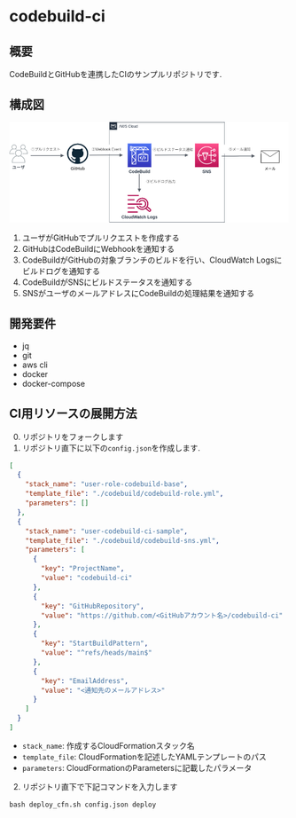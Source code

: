 # codebuild-ci
## 概要
CodeBuildとGitHubを連携したCIのサンプルリポジトリです.

## 構成図
![構成図](docs/architecture.png)
1. ユーザがGitHubでプルリクエストを作成する
2. GitHubはCodeBuildにWebhookを通知する
3. CodeBuildがGitHubの対象ブランチのビルドを行い、CloudWatch Logsにビルドログを通知する
4. CodeBuildがSNSにビルドステータスを通知する
5. SNSがユーザのメールアドレスにCodeBuildの処理結果を通知する

## 開発要件
- jq
- git
- aws cli
- docker
- docker-compose

## CI用リソースの展開方法
0. リポジトリをフォークします
1. リポジトリ直下に以下の```config.json```を作成します.
```json
[
  {
    "stack_name": "user-role-codebuild-base",
    "template_file": "./codebuild/codebuild-role.yml",
    "parameters": []
  },
  {
    "stack_name": "user-codebuild-ci-sample",
    "template_file": "./codebuild/codebuild-sns.yml",
    "parameters": [
      {
        "key": "ProjectName",
        "value": "codebuild-ci"
      },
      {
        "key": "GitHubRepository",
        "value": "https://github.com/<GitHubアカウント名>/codebuild-ci"
      },
      {
        "key": "StartBuildPattern",
        "value": "^refs/heads/main$"
      },
      {
        "key": "EmailAddress",
        "value": "<通知先のメールアドレス>"
      }
    ]
  }
]
```
  - ```stack_name```: 作成するCloudFormationスタック名
  - ```template_file```: CloudFormationを記述したYAMLテンプレートのパス
  - ```parameters```: CloudFormationのParametersに記載したパラメータ
2. リポジトリ直下で下記コマンドを入力します
```
bash deploy_cfn.sh config.json deploy
```
